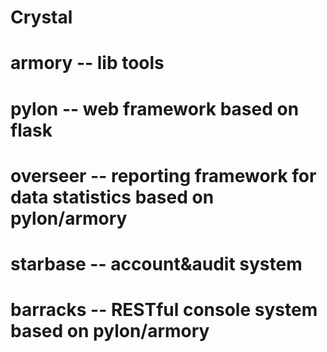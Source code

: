 # Crystal

# armory -- lib tools

# pylon -- web framework based on flask

# overseer -- reporting framework for data statistics based on pylon/armory

# starbase -- account&audit system

# barracks -- RESTful console system based on pylon/armory 
